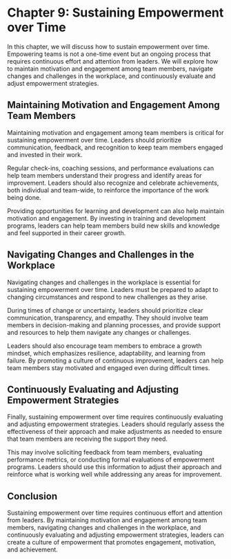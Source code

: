 Chapter 9: Sustaining Empowerment over Time
===========================================

In this chapter, we will discuss how to sustain empowerment over time. Empowering teams is not a one-time event but an ongoing process that requires continuous effort and attention from leaders. We will explore how to maintain motivation and engagement among team members, navigate changes and challenges in the workplace, and continuously evaluate and adjust empowerment strategies.

Maintaining Motivation and Engagement Among Team Members
--------------------------------------------------------

Maintaining motivation and engagement among team members is critical for sustaining empowerment over time. Leaders should prioritize communication, feedback, and recognition to keep team members engaged and invested in their work.

Regular check-ins, coaching sessions, and performance evaluations can help team members understand their progress and identify areas for improvement. Leaders should also recognize and celebrate achievements, both individual and team-wide, to reinforce the importance of the work being done.

Providing opportunities for learning and development can also help maintain motivation and engagement. By investing in training and development programs, leaders can help team members build new skills and knowledge and feel supported in their career growth.

Navigating Changes and Challenges in the Workplace
--------------------------------------------------

Navigating changes and challenges in the workplace is essential for sustaining empowerment over time. Leaders must be prepared to adapt to changing circumstances and respond to new challenges as they arise.

During times of change or uncertainty, leaders should prioritize clear communication, transparency, and empathy. They should involve team members in decision-making and planning processes, and provide support and resources to help them navigate any changes or challenges.

Leaders should also encourage team members to embrace a growth mindset, which emphasizes resilience, adaptability, and learning from failure. By promoting a culture of continuous improvement, leaders can help team members stay motivated and engaged even during difficult times.

Continuously Evaluating and Adjusting Empowerment Strategies
------------------------------------------------------------

Finally, sustaining empowerment over time requires continuously evaluating and adjusting empowerment strategies. Leaders should regularly assess the effectiveness of their approach and make adjustments as needed to ensure that team members are receiving the support they need.

This may involve soliciting feedback from team members, evaluating performance metrics, or conducting formal evaluations of empowerment programs. Leaders should use this information to adjust their approach and reinforce what is working well while addressing any areas for improvement.

Conclusion
----------

Sustaining empowerment over time requires continuous effort and attention from leaders. By maintaining motivation and engagement among team members, navigating changes and challenges in the workplace, and continuously evaluating and adjusting empowerment strategies, leaders can create a culture of empowerment that promotes engagement, motivation, and achievement.
